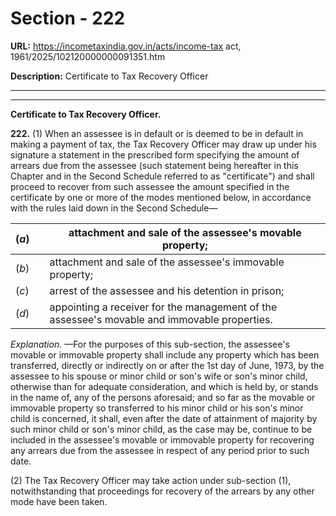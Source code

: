 # Section - 222

**URL:** https://incometaxindia.gov.in/acts/income-tax act, 1961/2025/102120000000091351.htm

**Description:** Certificate to Tax Recovery Officer

---

****

**Certificate to Tax Recovery Officer.**

**222.** (1) When an assessee is in default or is deemed to be in default in making a payment of tax, the Tax Recovery Officer may draw up under his signature a statement in the prescribed form specifying the amount of arrears due from the assessee (such statement being hereafter in this Chapter and in the Second Schedule referred to as "certificate") and shall proceed to recover from such assessee the amount specified in the certificate by one or more of the modes mentioned below, in accordance with the rules laid down in the Second Schedule—

(_a_)|  |  attachment and sale of the assessee's movable property;  
---|---|---  
(_b_)|  |  attachment and sale of the assessee's immovable property;  
(_c_)|  |  arrest of the assessee and his detention in prison;  
(_d_)|  |  appointing a receiver for the management of the assessee's movable and immovable properties.  
  
_Explanation._ —For the purposes of this sub-section, the assessee's movable or immovable property shall include any property which has been transferred, directly or indirectly on or after the 1st day of June, 1973, by the assessee to his spouse or minor child or son's wife or son's minor child, otherwise than for adequate consideration, and which is held by, or stands in the name of, any of the persons aforesaid; and so far as the movable or immovable property so transferred to his minor child or his son's minor child is concerned, it shall, even after the date of attainment of majority by such minor child or son's minor child, as the case may be, continue to be included in the assessee's movable or immovable property for recovering any arrears due from the assessee in respect of any period prior to such date.

(2) The Tax Recovery Officer may take action under sub-section (1), notwithstanding that proceedings for recovery of the arrears by any other mode have been taken.